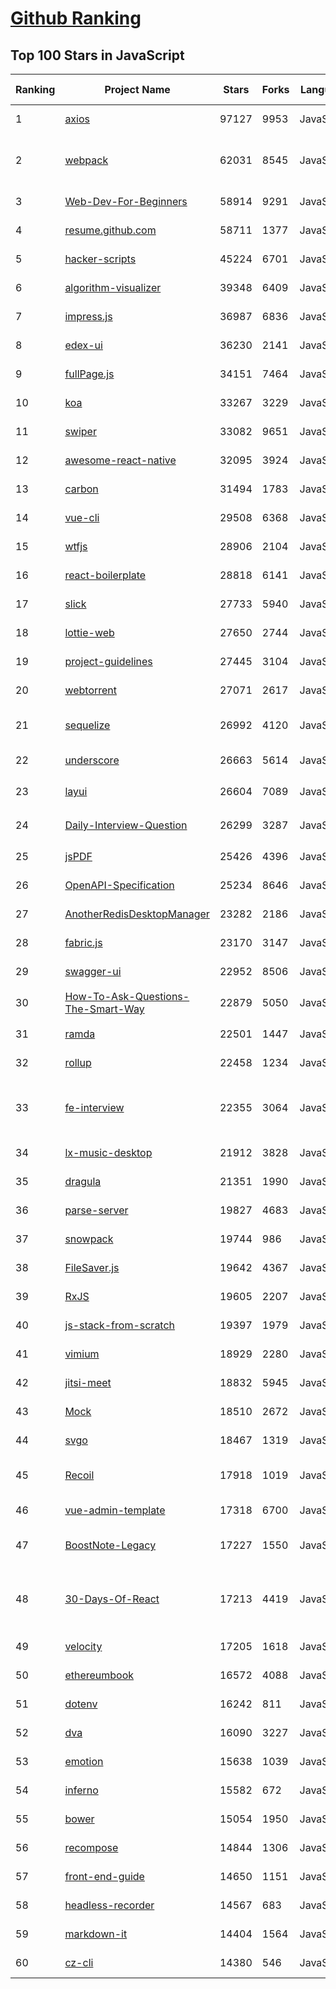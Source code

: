 [Github Ranking](../README.md)
==========

## Top 100 Stars in JavaScript

| Ranking | Project Name | Stars | Forks | Language | Open Issues | Description | Last Commit |
| ------- | ------------ | ----- | ----- | -------- | ----------- | ----------- | ----------- |
| 1 | [axios](https://github.com/axios/axios) | 97127 | 9953 | JavaScript | 254 | Promise based HTTP client for the browser and node.js | 2022-11-04T15:45:29Z |
| 2 | [webpack](https://github.com/webpack/webpack) | 62031 | 8545 | JavaScript | 192 | A bundler for javascript and friends. Packs many modules into a few bundled assets. Code Splitting allows for loading parts of the application on demand. Through "loaders", modules can be CommonJs, AMD, ES6 modules, CSS, Images, JSON, Coffeescript, LESS, ... and your custom stuff. | 2022-11-04T03:08:31Z |
| 3 | [Web-Dev-For-Beginners](https://github.com/microsoft/Web-Dev-For-Beginners) | 58914 | 9291 | JavaScript | 0 | 24 Lessons, 12 Weeks, Get Started as a Web Developer | 2022-11-05T02:16:27Z |
| 4 | [resume.github.com](https://github.com/resume/resume.github.com) | 58711 | 1377 | JavaScript | 48 | Resumes generated using the GitHub informations | 2022-10-16T23:25:27Z |
| 5 | [hacker-scripts](https://github.com/NARKOZ/hacker-scripts) | 45224 | 6701 | JavaScript | 37 | Based on a true story | 2022-08-07T07:31:46Z |
| 6 | [algorithm-visualizer](https://github.com/algorithm-visualizer/algorithm-visualizer) | 39348 | 6409 | JavaScript | 21 | :fireworks:Interactive Online Platform that Visualizes Algorithms from Code | 2022-08-21T15:04:51Z |
| 7 | [impress.js](https://github.com/impress/impress.js) | 36987 | 6836 | JavaScript | 48 | It's a presentation framework based on the power of CSS3 transforms and transitions in modern browsers and inspired by the idea behind prezi.com. | 2022-10-31T13:18:25Z |
| 8 | [edex-ui](https://github.com/GitSquared/edex-ui) | 36230 | 2141 | JavaScript | 6 | A cross-platform, customizable science fiction terminal emulator with advanced monitoring & touchscreen support. | 2021-10-19T22:38:47Z |
| 9 | [fullPage.js](https://github.com/alvarotrigo/fullPage.js) | 34151 | 7464 | JavaScript | 153 | fullPage plugin by Alvaro Trigo. Create full screen pages fast and simple | 2022-11-03T16:52:43Z |
| 10 | [koa](https://github.com/koajs/koa) | 33267 | 3229 | JavaScript | 27 | Expressive middleware for node.js using ES2017 async functions | 2022-10-25T16:21:46Z |
| 11 | [swiper](https://github.com/nolimits4web/swiper) | 33082 | 9651 | JavaScript | 233 | Most modern mobile touch slider with hardware accelerated transitions | 2022-11-03T19:20:29Z |
| 12 | [awesome-react-native](https://github.com/jondot/awesome-react-native) | 32095 | 3924 | JavaScript | 32 | Awesome React Native components, news, tools, and learning material! | 2022-10-13T16:06:24Z |
| 13 | [carbon](https://github.com/carbon-app/carbon) | 31494 | 1783 | JavaScript | 26 | :black_heart: Create and share beautiful images of your source code | 2022-10-30T21:44:02Z |
| 14 | [vue-cli](https://github.com/vuejs/vue-cli) | 29508 | 6368 | JavaScript | 876 | 🛠️ webpack-based tooling for Vue.js Development | 2022-11-04T07:31:56Z |
| 15 | [wtfjs](https://github.com/denysdovhan/wtfjs) | 28906 | 2104 | JavaScript | 8 | 🤪 A list of funny and tricky JavaScript examples | 2022-11-01T22:06:53Z |
| 16 | [react-boilerplate](https://github.com/react-boilerplate/react-boilerplate) | 28818 | 6141 | JavaScript | 60 | :fire: A highly scalable, offline-first foundation with the best developer experience and a focus on performance and best practices. | 2022-10-06T05:52:48Z |
| 17 | [slick](https://github.com/kenwheeler/slick) | 27733 | 5940 | JavaScript | 1147 | the last carousel you'll ever need | 2022-08-31T11:15:05Z |
| 18 | [lottie-web](https://github.com/airbnb/lottie-web) | 27650 | 2744 | JavaScript | 851 | Render After Effects animations natively on Web, Android and iOS, and React Native. http://airbnb.io/lottie/ | 2022-08-26T05:47:36Z |
| 19 | [project-guidelines](https://github.com/elsewhencode/project-guidelines) | 27445 | 3104 | JavaScript | 9 | A set of best practices for JavaScript projects | 2022-09-13T13:41:11Z |
| 20 | [webtorrent](https://github.com/webtorrent/webtorrent) | 27071 | 2617 | JavaScript | 103 | ⚡️ Streaming torrent client for the web | 2022-11-04T00:10:22Z |
| 21 | [sequelize](https://github.com/sequelize/sequelize) | 26992 | 4120 | JavaScript | 749 | Feature-rich ORM for modern Node.js and TypeScript, it supports PostgreSQL (with JSON and JSONB support), MySQL, MariaDB, SQLite, MS SQL Server, Snowflake, Oracle DB (v6), DB2 and DB2 for IBM i. | 2022-11-04T23:49:24Z |
| 22 | [underscore](https://github.com/jashkenas/underscore) | 26663 | 5614 | JavaScript | 30 | JavaScript's utility _ belt | 2022-09-23T22:46:35Z |
| 23 | [layui](https://github.com/layui/layui) | 26604 | 7089 | JavaScript | 11 | 一套遵循原生态开发模式的 Web UI 组件库，采用自身轻量级模块化规范，易上手，可以更简单快速地构建网页界面。 | 2022-10-31T07:05:10Z |
| 24 | [Daily-Interview-Question](https://github.com/Advanced-Frontend/Daily-Interview-Question) | 26299 | 3287 | JavaScript | 254 | 我是依扬（木易杨），公众号「高级前端进阶」作者，每天搞定一道前端大厂面试题，祝大家天天进步，一年后会看到不一样的自己。 | 2020-11-09T01:07:00Z |
| 25 | [jsPDF](https://github.com/parallax/jsPDF) | 25426 | 4396 | JavaScript | 138 | Client-side JavaScript PDF generation for everyone. | 2022-10-27T15:39:53Z |
| 26 | [OpenAPI-Specification](https://github.com/OAI/OpenAPI-Specification) | 25234 | 8646 | JavaScript | 512 | The OpenAPI Specification Repository | 2022-11-04T14:36:10Z |
| 27 | [AnotherRedisDesktopManager](https://github.com/qishibo/AnotherRedisDesktopManager) | 23282 | 2186 | JavaScript | 125 | 🚀🚀🚀A faster, better and more stable redis desktop manager [GUI client], compatible with Linux, Windows, Mac. What's more, it won't crash when loading massive keys. | 2022-10-15T12:15:14Z |
| 28 | [fabric.js](https://github.com/fabricjs/fabric.js) | 23170 | 3147 | JavaScript | 240 | Javascript Canvas Library, SVG-to-Canvas (& canvas-to-SVG) Parser | 2022-11-04T20:01:46Z |
| 29 | [swagger-ui](https://github.com/swagger-api/swagger-ui) | 22952 | 8506 | JavaScript | 818 | Swagger UI is a collection of HTML, JavaScript, and CSS assets that dynamically generate beautiful documentation from a Swagger-compliant API. | 2022-11-04T22:46:38Z |
| 30 | [How-To-Ask-Questions-The-Smart-Way](https://github.com/ryanhanwu/How-To-Ask-Questions-The-Smart-Way) | 22879 | 5050 | JavaScript | 8 | 本文原文由知名 Hacker Eric S. Raymond 所撰寫，教你如何正確的提出技術問題並獲得你滿意的答案。 | 2022-10-24T13:52:33Z |
| 31 | [ramda](https://github.com/ramda/ramda) | 22501 | 1447 | JavaScript | 121 | :ram: Practical functional Javascript | 2022-11-02T21:08:50Z |
| 32 | [rollup](https://github.com/rollup/rollup) | 22458 | 1234 | JavaScript | 387 | Next-generation ES module bundler | 2022-11-03T23:40:07Z |
| 33 | [fe-interview](https://github.com/haizlin/fe-interview) | 22355 | 3064 | JavaScript | 5170 | 前端面试每日 3+1，以面试题来驱动学习，提倡每日学习与思考，每天进步一点！每天早上5点纯手工发布面试题（死磕自己，愉悦大家），6000+道前端面试题全面覆盖，HTML/CSS/JavaScript/Vue/React/Nodejs/TypeScript/ECMAScritpt/Webpack/Jquery/小程序/软技能…… | 2022-11-04T20:49:12Z |
| 34 | [lx-music-desktop](https://github.com/lyswhut/lx-music-desktop) | 21912 | 3828 | JavaScript | 191 | 一个基于 electron 的音乐软件 | 2022-11-04T12:29:50Z |
| 35 | [dragula](https://github.com/bevacqua/dragula) | 21351 | 1990 | JavaScript | 105 | :ok_hand: Drag and drop so simple it hurts | 2022-06-03T19:26:33Z |
| 36 | [parse-server](https://github.com/parse-community/parse-server) | 19827 | 4683 | JavaScript | 289 | Parse Server for Node/Express | 2022-11-04T00:34:06Z |
| 37 | [snowpack](https://github.com/FredKSchott/snowpack) | 19744 | 986 | JavaScript | 342 | ESM-powered frontend build tool. Instant, lightweight, unbundled development. ✌️ | 2022-09-28T13:18:40Z |
| 38 | [FileSaver.js](https://github.com/eligrey/FileSaver.js) | 19642 | 4367 | JavaScript | 151 | An HTML5 saveAs() FileSaver implementation | 2022-10-21T22:43:28Z |
| 39 | [RxJS](https://github.com/Reactive-Extensions/RxJS) | 19605 | 2207 | JavaScript | 231 | The Reactive Extensions for JavaScript | 2018-04-18T20:17:39Z |
| 40 | [js-stack-from-scratch](https://github.com/verekia/js-stack-from-scratch) | 19397 | 1979 | JavaScript | 39 | 🛠️⚡ Step-by-step tutorial to build a modern JavaScript stack. | 2022-11-01T03:50:36Z |
| 41 | [vimium](https://github.com/philc/vimium) | 18929 | 2280 | JavaScript | 1000 | The hacker's browser. | 2022-11-01T04:04:09Z |
| 42 | [jitsi-meet](https://github.com/jitsi/jitsi-meet) | 18832 | 5945 | JavaScript | 264 | Jitsi Meet - Secure, Simple and Scalable Video Conferences that you use as a standalone app or embed in your web application. | 2022-11-04T21:31:21Z |
| 43 | [Mock](https://github.com/nuysoft/Mock) | 18510 | 2672 | JavaScript | 295 | A simulation data generator | 2022-09-06T01:26:17Z |
| 44 | [svgo](https://github.com/svg/svgo) | 18467 | 1319 | JavaScript | 198 | ⚙️ Node.js tool for optimizing SVG files | 2022-10-29T12:27:04Z |
| 45 | [Recoil](https://github.com/facebookexperimental/Recoil) | 17918 | 1019 | JavaScript | 165 | Recoil is an experimental state management library for React apps. It provides several capabilities that are difficult to achieve with React alone, while being compatible with the newest features of React. | 2022-11-04T23:22:11Z |
| 46 | [vue-admin-template](https://github.com/PanJiaChen/vue-admin-template) | 17318 | 6700 | JavaScript | 255 | a vue2.0 minimal admin template  | 2022-11-01T08:19:18Z |
| 47 | [BoostNote-Legacy](https://github.com/BoostIO/BoostNote-Legacy) | 17227 | 1550 | JavaScript | 441 | This repository is outdated and new Boost Note app is available! We've launched a new Boost Note app which supports real-time collaborative writing. https://github.com/BoostIO/BoostNote-App | 2022-07-20T17:51:11Z |
| 48 | [30-Days-Of-React](https://github.com/Asabeneh/30-Days-Of-React) | 17213 | 4419 | JavaScript | 34 | 30 Days of  React challenge is a step by step guide to learn React in 30 days. It requires HTML, CSS, and JavaScript knowledge. You should be comfortable with JavaScript before you start to React.  If you are not comfortable with JavaScript check out 30DaysOfJavaScript. This is a continuation of 30 Days Of JS.  This challenge may take more than 100 days, follow your own pace.  | 2022-11-04T03:44:47Z |
| 49 | [velocity](https://github.com/julianshapiro/velocity) | 17205 | 1618 | JavaScript | 42 | Accelerated JavaScript animation. | 2020-10-24T07:45:51Z |
| 50 | [ethereumbook](https://github.com/ethereumbook/ethereumbook) | 16572 | 4088 | JavaScript | 44 | Mastering Ethereum, by Andreas M. Antonopoulos, Gavin Wood | 2022-10-21T16:16:56Z |
| 51 | [dotenv](https://github.com/motdotla/dotenv) | 16242 | 811 | JavaScript | 31 | Loads environment variables from .env for nodejs projects. | 2022-11-04T12:00:02Z |
| 52 | [dva](https://github.com/dvajs/dva) | 16090 | 3227 | JavaScript | 12 | 🌱 React and redux based, lightweight and elm-style framework. (Inspired by elm and choo) | 2022-09-13T03:01:56Z |
| 53 | [emotion](https://github.com/emotion-js/emotion) | 15638 | 1039 | JavaScript | 153 | 👩‍🎤 CSS-in-JS library designed for high performance style composition | 2022-10-27T08:33:51Z |
| 54 | [inferno](https://github.com/infernojs/inferno) | 15582 | 672 | JavaScript | 31 | :fire: An extremely fast, React-like JavaScript library for building modern user interfaces | 2022-11-02T20:00:54Z |
| 55 | [bower](https://github.com/bower/bower) | 15054 | 1950 | JavaScript | 1 | A package manager for the web | 2022-11-01T19:08:49Z |
| 56 | [recompose](https://github.com/acdlite/recompose) | 14844 | 1306 | JavaScript | 64 | A React utility belt for function components and higher-order components. | 2022-09-10T03:59:05Z |
| 57 | [front-end-guide](https://github.com/grab/front-end-guide) | 14650 | 1151 | JavaScript | 2 | 📚 Study guide and introduction to the modern front end stack. | 2022-10-05T12:28:48Z |
| 58 | [headless-recorder](https://github.com/checkly/headless-recorder) | 14567 | 683 | JavaScript | 25 | Chrome extension that records your browser interactions and generates a Playwright or Puppeteer script.  | 2022-10-13T12:12:55Z |
| 59 | [markdown-it](https://github.com/markdown-it/markdown-it) | 14404 | 1564 | JavaScript | 8 | Markdown parser, done right. 100% CommonMark support, extensions, syntax plugins & high speed | 2022-11-03T17:53:33Z |
| 60 | [cz-cli](https://github.com/commitizen/cz-cli) | 14380 | 546 | JavaScript | 153 | The commitizen command line utility. #BlackLivesMatter | 2022-09-25T16:49:47Z |

